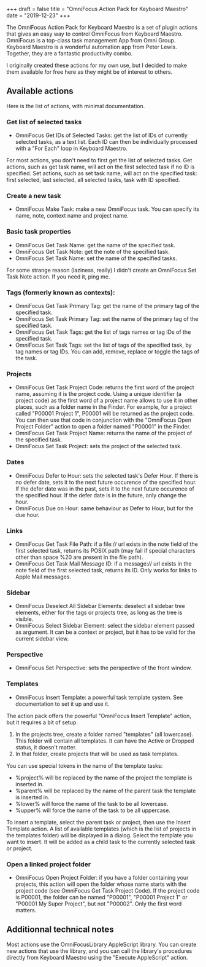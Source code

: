 +++
draft = false
title = "OmniFocus Action Pack for Keyboard Maestro"
date = "2019-12-23"
+++

The OmniFocus Action Pack for Keyboard Maestro is a set of plugin actions that gives an easy way to control OmniFocus from Keyboard Maestro. OmniFocus is a top-class task management App from Omni Group. Keyboard Maestro is a wonderful automation app from Peter Lewis. Together, they are a fantastic productivity combo.

I originally created these actions for my own use, but I decided to make them available for free here as they might be of interest to others.

## Available actions
Here is the list of actions, with minimal documentation.

### Get list of selected tasks

* OmniFocus Get IDs of Selected Tasks: get the list of IDs of currently selected tasks, as a text list. Each ID can then be individually processed with a "For Each" loop in Keyboard Maestro.

For most actions, you don't need to first get the list of selected tasks. Get actions, such as get task name, will act on the first selected task if no ID is specified. Set actions, such as set task name, will act on the specified task: first selected, last selected, all selected tasks, task with ID specified.

### Create a new task

* OmniFocus Make Task: make a new OmniFocus task. You can specify its name, note, context name and project name.

### Basic task properties

* OmniFocus Get Task Name: get the name of the specified task.
* OmniFocus Get Task Note: get the note of the specified task.
* OmniFocus Set Task Name: set the name of the specified tasks.

For some strange reason (laziness, really) I didn't create an OmniFocus Set Task Note action. If you need it, ping me.

### Tags (formerly known as contexts):

* OmniFocus Get Task Primary Tag: get the name of the primary tag of the specified task.
* OmniFocus Set Task Primary Tag: set the name of the primary tag of the specified task.
* OmniFocus Get Task Tags: get the list of tags names or tag IDs of the specified task.
* OmniFocus Set Task Tags: set the list of tags of the specified task, by tag names or tag IDs. You can add, remove, replace or toggle the tags of the task.

### Projects

* OmniFocus Get Task Project Code: returns the first word of the project name, assuming it is the project code. Using a unique identifier (a project code) as the first word of a project name allows to use it in other places, such as a folder name in the Finder. For example, for a project called "P00001 Project 1", P00001 will be returned as the project code. You can then use that code in conjunction with the "OmniFocus Open Project Folder" action to open a folder named "P00001" in the Finder.
* OmniFocus Get Task Project Name: returns the name of the project of the specified task.
* OmniFocus Set Task Project: sets the project of the selected task.

### Dates

* OmniFocus Defer to Hour: sets the selected task's Defer Hour. If there is no defer date, sets it to the next future occurence of the specified hour. If the defer date was in the past, sets it to the next future occurence of the specified hour. If the defer date is in the future, only change the hour.
* OmniFocus Due on Hour: same behaviour as Defer to Hour, but for the due hour.

### Links

* OmniFocus Get Task File Path: if a file:// url exists in the note field of the first selected task, returns its POSIX path (may fail if special characters other than space %20 are present in the file path).
* OmniFocus Get Task Mail Message ID: if a message:// url exists in the note field of the first selected task, returns its ID. Only works for links to Apple Mail messages.

### Sidebar

* OmniFocus Deselect All Sidebar Elements: deselect all sidebar tree elements, either for the tags or projects tree, as long as the tree is visible.
* OmniFocus Select Sidebar Element: select the sidebar element passed as argument. It can be a context or project, but it has to be valid for the current sidebar view.

### Perspective

* OmniFocus Set Perspective: sets the perspective of the front window.

### Templates

* OmniFocus Insert Template: a powerful task template system. See documentation to set it up and use it.

The action pack offers the powerful "OmniFocus Insert Template" action, but it requires a bit of setup.

1. In the projects tree, create a folder named "templates" (all lowercase). This folder will contain all templates. It can have the Active or Dropped status, it doesn't matter.
2. In that folder, create projects that will be used as task templates.

You can use special tokens in the name of the template tasks: 

* %project% will be replaced by the name of the project the template is inserted in.
* %parent% will be replaced by the name of the parent task the template is inserted in.
* %lower% will force the name of the task to be all lowercase.
* %upper% will force the name of the task to be all uppercase.

To insert a template, select the parent task or project, then use the Insert Template action. A list of available templates (which is the list of projects in the templates folder) will be displayed in a dialog. Select the template you want to insert. It will be added as a child task to the currently selected task or project.

### Open a linked project folder

* OmniFocus Open Project Folder: if you have a folder containing your projects, this action will open the folder whose name starts with the project code (see OmniFocus Get Task Project Code). If the project code is P00001, the folder can be named "P00001", "P00001 Project 1" or "P00001 My Super Project", but not "P00002". Only the first word matters. 

## Additionnal technical notes
Most actions use the OmniFocusLibrary AppleScript library. You can create new actions that use the library, and you can call the library's procedures directly from Keyboard Maestro using the "Execute AppleScript" action.
